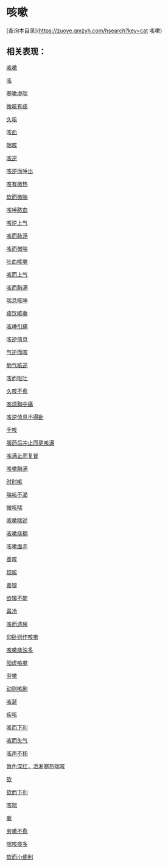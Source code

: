 # 咳嗽
[查询本目录](https://zuoye.gmzyh.com/hsearch?key=cat 咳嗽)

## 相关表现：

[咳嗽](https://zuoye.gmzyh.com/search?key=咳嗽)
[咳](https://zuoye.gmzyh.com/search?key=咳)
[寒嗽虚喘](https://zuoye.gmzyh.com/search?key=寒嗽虚喘)
[微咳有痰](https://zuoye.gmzyh.com/search?key=微咳有痰)
[久咳](https://zuoye.gmzyh.com/search?key=久咳)
[咳血](https://zuoye.gmzyh.com/search?key=咳血)
[喘咳](https://zuoye.gmzyh.com/search?key=喘咳)
[咳逆](https://zuoye.gmzyh.com/search?key=咳逆)
[咳逆而唾出](https://zuoye.gmzyh.com/search?key=咳逆而唾出)
[咳有微热](https://zuoye.gmzyh.com/search?key=咳有微热)
[欬而微喘](https://zuoye.gmzyh.com/search?key=欬而微喘)
[咳唾脓血](https://zuoye.gmzyh.com/search?key=咳唾脓血)
[咳逆上气](https://zuoye.gmzyh.com/search?key=咳逆上气)
[咳而脉浮](https://zuoye.gmzyh.com/search?key=咳而脉浮)
[咳而微喘](https://zuoye.gmzyh.com/search?key=咳而微喘)
[吐血咳嗽](https://zuoye.gmzyh.com/search?key=吐血咳嗽)
[咳而上气](https://zuoye.gmzyh.com/search?key=咳而上气)
[咳而胸满](https://zuoye.gmzyh.com/search?key=咳而胸满)
[喘息咳唾](https://zuoye.gmzyh.com/search?key=喘息咳唾)
[痰饮咳嗽](https://zuoye.gmzyh.com/search?key=痰饮咳嗽)
[咳唾引痛](https://zuoye.gmzyh.com/search?key=咳唾引痛)
[咳逆倚息](https://zuoye.gmzyh.com/search?key=咳逆倚息)
[气逆而咳](https://zuoye.gmzyh.com/search?key=气逆而咳)
[肺气咳逆](https://zuoye.gmzyh.com/search?key=肺气咳逆)
[咳而呕吐](https://zuoye.gmzyh.com/search?key=咳而呕吐)
[久咳不愈](https://zuoye.gmzyh.com/search?key=久咳不愈)
[咳烦胸中痛](https://zuoye.gmzyh.com/search?key=咳烦胸中痛)
[咳逆倚息不得卧](https://zuoye.gmzyh.com/search?key=咳逆倚息不得卧)
[干咳](https://zuoye.gmzyh.com/search?key=干咳)
[服药后冲止而更咳满](https://zuoye.gmzyh.com/search?key=服药后冲止而更咳满)
[咳满止而复冒](https://zuoye.gmzyh.com/search?key=咳满止而复冒)
[咳嗽胸满](https://zuoye.gmzyh.com/search?key=咳嗽胸满)
[时时咳](https://zuoye.gmzyh.com/search?key=时时咳)
[喘咳不渴](https://zuoye.gmzyh.com/search?key=喘咳不渴)
[微咳喘](https://zuoye.gmzyh.com/search?key=微咳喘)
[咳嗽喘逆](https://zuoye.gmzyh.com/search?key=咳嗽喘逆)
[咳嗽痰稠](https://zuoye.gmzyh.com/search?key=咳嗽痰稠)
[咳嗽面赤](https://zuoye.gmzyh.com/search?key=咳嗽面赤)
[善咳](https://zuoye.gmzyh.com/search?key=善咳)
[烦咳](https://zuoye.gmzyh.com/search?key=烦咳)
[善嚏](https://zuoye.gmzyh.com/search?key=善嚏)
[欲嚏不能](https://zuoye.gmzyh.com/search?key=欲嚏不能)
[喜冷](https://zuoye.gmzyh.com/search?key=喜冷)
[咳而遗尿](https://zuoye.gmzyh.com/search?key=咳而遗尿)
[仰卧则作咳嗽](https://zuoye.gmzyh.com/search?key=仰卧则作咳嗽)
[咳嗽痰浊多](https://zuoye.gmzyh.com/search?key=咳嗽痰浊多)
[阳虚咳嗽](https://zuoye.gmzyh.com/search?key=阳虚咳嗽)
[劳嗽](https://zuoye.gmzyh.com/search?key=劳嗽)
[动则咳剧](https://zuoye.gmzyh.com/search?key=动则咳剧)
[咳涎](https://zuoye.gmzyh.com/search?key=咳涎)
[疾咳](https://zuoye.gmzyh.com/search?key=疾咳)
[咳而下利](https://zuoye.gmzyh.com/search?key=咳而下利)
[咳而失气](https://zuoye.gmzyh.com/search?key=咳而失气)
[咳声不扬](https://zuoye.gmzyh.com/search?key=咳声不扬)
[唇色深红，洒淅寒热喘咳](https://zuoye.gmzyh.com/search?key=唇色深红，洒淅寒热喘咳)
[欬](https://zuoye.gmzyh.com/search?key=欬)
[欬而下利](https://zuoye.gmzyh.com/search?key=欬而下利)
[咳喘](https://zuoye.gmzyh.com/search?key=咳喘)
[嗽](https://zuoye.gmzyh.com/search?key=嗽)
[劳嗽不愈](https://zuoye.gmzyh.com/search?key=劳嗽不愈)
[喘咳痰多](https://zuoye.gmzyh.com/search?key=喘咳痰多)
[欬而小便利](https://zuoye.gmzyh.com/search?key=欬而小便利)